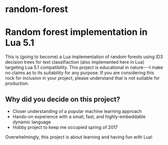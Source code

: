 # random-forest

Random forest implementation in Lua 5.1
=======================================

This is (going to become) a Lua implementation of random forests using ID3 decision trees for text classifiaction (also 
implemented here in Lua) targeting Lua 5.1 compatibility. This project is educational in nature---I make no claims as to its 
suitability for any purpose. If you are considering this rock for inclusion in your project, please understand that is not 
suitable for production.

Why did you decide on this project?
-----------------------------------

- Closer understanding of a popular machine learning approach
- Hands-on experience with a small, fast, and highly-embeddable dynamic language
- Hobby project to keep me occupied spring of 2017

Overwhelmingly, this project is about learning and having fun with Lua!


